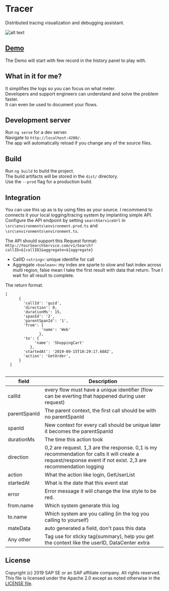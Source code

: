 # Tracer
Distributed tracing visualization and debugging assistant.

![alt text](https://github.com/sap-staging/Tracer/blob/master/ReadMe/Main.PNG)

## [Demo](http://Demo)

The Demo will start with few record in the history panel to play with.

## What in it for me?
It simplifies the logs so you can focus on what meter.  
Developers and support engineers can understand and solve the problem faster.  
It can even be used to document your flows.  

## Development server

Run `ng serve` for a dev server.  
Navigate to `http://localhost:4200/`.  
The app will automatically reload if you change any of the source files.

## Build

Run `ng build` to build the project.  
The build artifacts will be stored in the `dist/` directory.   
Use the `--prod` flag for a production build.

## Integration 

You can use this up as is by using files as your source.
I recommend to connects it your local logging/tracing system by implanting simple API.  
Configure the API endpoint by setting `searchServiceUrl` in `\src\environments\environment.prod.ts` and `\src\environments\environment.ts`.

The API should support this Request format: 
``` Http://YourSearchService.com/v1/Search?callID=${callID}&aggregate=${aggregate}```

* CallID ```<string>```:  unique identifie for call
* Aggregate ```<boolean>```: my index are sparte to slow and fast index across multi region, false mean I take the first result with data that return. True I wait for all result to complete. 


The return format.  

``` 
[   
      {
        'callId': 'guid',
        'direction': 0,
        'durationMs': 15,
        'spanId': '2',
        'parentSpanId': '1',
        'from': {
                'name': 'Web'
               },
        'to': {
             'name': 'ShoppingCart'
           },
        'startedAt': '2019-09-15T10:29:17.688Z',
        'action': 'GetOrder',
      }
  ]
  
  ```

|field| Description|
|-----| -----------|
|callId|every flow must have a unique identifier (flow can be everting that happened during user request)|
|parentSpanId| The parent context, the first call should be with no parentSpanId|
|spanId| New context for every call should be unique later it becomes the parentSpanId|
|durationMs| The time this action took|
|direction| 0,2 are request. 1,3 are the response. 0,1 is my recommendation for calls it will create a request/response event if not exist. 2,3 are recommendation logging |
|action| What the action like login, GetUserList|
|startedAt| What is the date that this event stat|
|error| Error message it will change the line style to be red.
|from.name |Which system generate this log|
|to.name | Which system are you calling (in the log you calling to yourself)|
|mateData|auto generated a field, don't pass this data|
|Any other| Tag use for sticky tag(summary), help you get the context like the userID, DataCenter extra 



## License

Copyright (c) 2019 SAP SE or an SAP affiliate company. All rights reserved.  
This file is licensed under the Apache 2.0 except as noted otherwise in the [LICENSE file](https://github.com/sap-staging/Tracer/blob/master/LICENSE).
